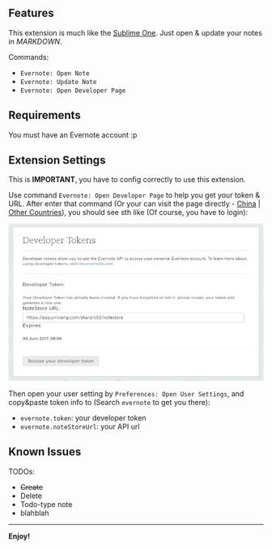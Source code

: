 ## Features

This extension is much like the [Sublime One](https://packagecontrol.io/packages/Evernote). Just open & update your notes in *MARKDOWN*.

Commands:
* `Evernote: Open Note`
* `Evernote: Update Note`
* `Evernote: Open Developer Page`

## Requirements

You must have an Evernote account :p

## Extension Settings

This is **IMPORTANT**, you have to config correctly to use this extension.

Use command `Evernote: Open Developer Page` to help you get your token & URL. After enter that command (Or your can visit the page directly - [China](https://app.yinxiang.com/api/DeveloperToken.action) | [Other Countries](https://www.evernote.com/api/DeveloperToken.action)), you should see sth like (Of course, you have to login):

![screenshot](images/screenshot.jpg)

Then open your user setting by `Preferences: Open User Settings`, and copy&paste token info to (Search `evernote` to get you there):

* `evernote.token`: your developer token
* `evernote.noteStoreUrl`: your API url

## Known Issues

TODOs:
+ <del>Create</del>
+ Delete
+ Todo-type note
+ blahblah

-----------------------------------------------------------------------------------------------------------

**Enjoy!**
